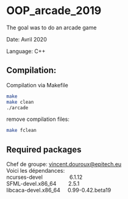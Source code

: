 # OOP_arcade_2019

The goal was to do an arcade game

Date: Avril 2020

Language: C++

## Compilation:

Compilation via Makefile  
```bash
make
make clean
./arcade
```

remove compilation files:
```bash
make fclean
```

## Required packages

Chef de groupe: vincent.douroux@epitech.eu  
Voici les dépendances:  
ncurses-devel                  6.1.12  
SFML-devel.x86_64        2.5.1  
libcaca-devel.x86_64     0.99-0.42.beta19  
